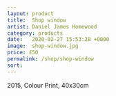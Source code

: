```yaml
---
layout: product
title:  Shop window
artist: Daniel James Homewood
category: products
date:   2020-02-27 15:53:28 +0000
image:  shop-window.jpg
price: £50
permalink: /shop/shop-window
sort: 
---
```

2015, Colour Print, 40x30cm
